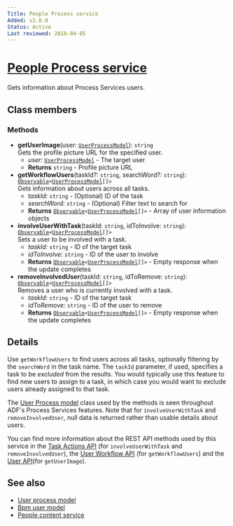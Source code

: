 ```yaml
---
Title: People Process service
Added: v2.0.0
Status: Active
Last reviewed: 2018-04-05
---
```


# [People Process service](../../../lib/core/services/people-process.service.ts "Defined in people-process.service.ts")

Gets information about Process Services users.

## Class members

### Methods

*   **getUserImage**(user: [`UserProcessModel`](../../core/models/user-process.model.md)): `string`<br/>
    Gets the profile picture URL for the specified user.
    *   *user:* [`UserProcessModel`](../../core/models/user-process.model.md)  - The target user
    *   **Returns** `string` - Profile picture URL
*   **getWorkflowUsers**(taskId?: `string`, searchWord?: `string`): [`Observable`](http://reactivex.io/documentation/observable.html)`<`[`UserProcessModel`](../../core/models/user-process.model.md)`[]>`<br/>
    Gets information about users across all tasks.
    *   *taskId:* `string`  - (Optional) ID of the task
    *   *searchWord:* `string`  - (Optional) Filter text to search for
    *   **Returns** [`Observable`](http://reactivex.io/documentation/observable.html)`<`[`UserProcessModel`](../../core/models/user-process.model.md)`[]>` - Array of user information objects
*   **involveUserWithTask**(taskId: `string`, idToInvolve: `string`): [`Observable`](http://reactivex.io/documentation/observable.html)`<`[`UserProcessModel`](../../core/models/user-process.model.md)`[]>`<br/>
    Sets a user to be involved with a task.
    *   *taskId:* `string`  - ID of the target task
    *   *idToInvolve:* `string`  - ID of the user to involve
    *   **Returns** [`Observable`](http://reactivex.io/documentation/observable.html)`<`[`UserProcessModel`](../../core/models/user-process.model.md)`[]>` - Empty response when the update completes
*   **removeInvolvedUser**(taskId: `string`, idToRemove: `string`): [`Observable`](http://reactivex.io/documentation/observable.html)`<`[`UserProcessModel`](../../core/models/user-process.model.md)`[]>`<br/>
    Removes a user who is currently involved with a task.
    *   *taskId:* `string`  - ID of the target task
    *   *idToRemove:* `string`  - ID of the user to remove
    *   **Returns** [`Observable`](http://reactivex.io/documentation/observable.html)`<`[`UserProcessModel`](../../core/models/user-process.model.md)`[]>` - Empty response when the update completes

## Details

Use `getWorkflowUsers` to find users across all tasks, optionally filtering by the `searchWord`
in the task name. The `taskId` parameter, if used, specifies a task to be *excluded* from the
results. You would typically use this feature to find new users to assign to a task, in which
case you would want to exclude users already assigned to that task.

The [User Process model](../models/user-process.model.md) class used by the methods is seen throughout
ADF's Process Services features. Note that for `involveUserWithTask` and `removeInvolvedUser`,
null data is returned rather than usable details about users.

You can find more information about the REST API methods used by this service in the
[Task Actions API](https://github.com/Alfresco/alfresco-js-api/blob/master/src/alfresco-activiti-rest-api/docs/TaskActionsApi.md#involveUser)
(for `involveUserWithTask` and `removeInvolvedUser`), the
[User Workflow API](https://github.com/Alfresco/alfresco-js-api/blob/master/src/alfresco-activiti-rest-api/docs/UsersWorkflowApi.md#getUsers)
(for `getWorkflowUsers`) and the
[User API](https://github.com/Alfresco/alfresco-js-api/blob/master/src/alfresco-activiti-rest-api/docs/UserApi.md#getuserprofilepictureurl)(for `getUserImage`).

## See also

*   [User process model](../models/user-process.model.md)
*   [Bpm user model](../models/bpm-user.model.md)
*   [People content service](people-content.service.md)
